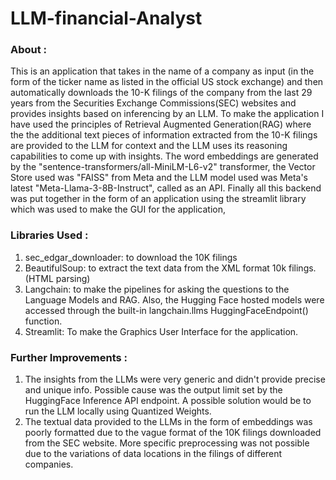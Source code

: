 # LLM-financial-Analyst

### About : 
This is an application that takes in the name of a company as input (in the form of the ticker name as listed in the official US stock exchange) and then automatically downloads the 10-K filings of the company from the last 29 years from the Securities Exchange Commissions(SEC) websites and provides insights based on inferencing by an LLM.
To make the application I have used the principles of Retrieval Augmented Generation(RAG) where the the additional text pieces of information extracted from the 10-K filings are provided to the LLM for context and the LLM uses its reasoning capabilities to come up with insights. The word embeddings are generated by the "sentence-transformers/all-MiniLM-L6-v2" transformer, the Vector Store used was "FAISS" from Meta and the LLM model used was Meta's latest "Meta-Llama-3-8B-Instruct", called as an API. Finally all this backend was put together in the form of an application using the streamlit library which was used to make the GUI for the application,


### Libraries Used :
1. sec_edgar_downloader: to download the 10K filings
2. BeautifulSoup: to extract the text data from the XML format 10k filings. (HTML parsing)
3. Langchain: to make the pipelines for asking the questions to the Language Models and RAG. Also, the Hugging Face hosted models were accessed through the built-in langchain.llms HuggingFaceEndpoint() function.
4. Streamlit: To make the Graphics User Interface for the application.

### Further Improvements :
1. The insights from the LLMs were very generic and didn't provide precise and unique info. Possible cause was the output limit set by the HuggingFace Inference API endpoint. A possible solution would be to run the LLM locally using Quantized Weights.
2. The textual data provided to the LLMs in the form of embeddings was poorly formatted due to the vague format of the 10K filings downloaded from the SEC website. More specific preprocessing was not possible due to the variations of data locations in the filings of different companies.
